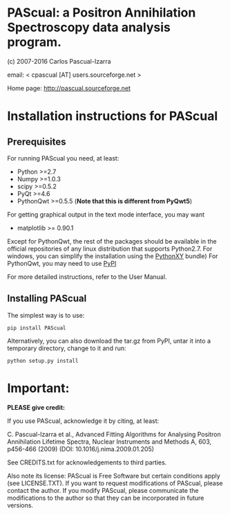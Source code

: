 PAScual: a Positron Annihilation Spectroscopy data analysis program.
====================================================================

(c) 2007-2016 Carlos Pascual-Izarra

email: < cpascual [AT] users.sourceforge.net >

Home page: http://pascual.sourceforge.net


Installation instructions for PAScual
=====================================


Prerequisites
-------------

For running PAScual you need, at least:

- Python >=2.7
- Numpy >=1.0.3
- scipy >=0.5.2
- PyQt >=4.6
- PythonQwt >=0.5.5  (**Note that this is different from PyQwt5**)

For getting graphical output in the text mode interface, you may want

- matplotlib >= 0.90.1

Except for PythonQwt, the rest of the packages should be available in the
official repositories of any linux distribution that supports Python2.7.
For windows, you can simplify the installation using the
[PythonXY](pythonxy.org) bundle)
For PythonQwt, you may need to use [PyPI](pypi.python.org)

For more detailed instructions, refer to the User Manual.

Installing PAScual
------------------

The simplest way is to use:

```
pip install PAScual
```

Alternatively, you can also download the tar.gz from PyPI, untar it into a
temporary directory, change to it and run:

```
python setup.py install
```


Important:
==========

**PLEASE give credit:**

If you use PAScual, acknowledge it by citing, at least:

C. Pascual-Izarra et al.,
Advanced Fitting Algorithms for Analysing Positron Annihilation Lifetime Spectra,
Nuclear Instruments and Methods A, 603, p456-466 (2009)
(DOI: 10.1016/j.nima.2009.01.205)

See CREDITS.txt for acknowledgements to third parties.

Also note its license:  PAScual is Free Software but certain conditions apply
(see LICENSE.TXT).
If you want to request modifications of PAScual, please contact the author.
If you modify PAScual, please communicate the modifications to the author so
that they can be incorporated in future versions.


